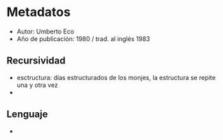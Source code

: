 # Metadatos
- Autor: Umberto Eco
- Año de publicación: 1980 / trad. al inglés 1983

## Recursividad
- esctructura: días estructurados de los monjes, la estructura se repite una y otra vez
- 
## Lenguaje

*